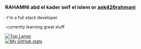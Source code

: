 ### RAHAMNI abd el kader seif el islem or [aek426rahmani](https://aek426rahmani.000webhostapp.com/)
 
  -I'm a full stack developer
  
  -currently learning great stuff 



[![Top Langs](https://github-readme-stats.vercel.app/api/top-langs/?username=RAHAMNIabdelkaderseifelislem)](https://github.com/anuraghazra/github-readme-stats) <br>
[![My GitHub stats](https://github-readme-stats.vercel.app/api?username=RAHAMNIabdelkaderseifelislem&count_private=true)](https://github.com/anuraghazra/github-readme-stats)